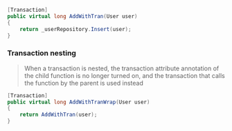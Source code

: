 ```csharp
[Transaction]
public virtual long AddWithTran(User user)
{
    return _userRepository.Insert(user);
}
```

###  Transaction nesting

> When a transaction is nested, the transaction attribute annotation of the child function is no longer turned on, and the transaction that calls the function by the parent is used instead

```csharp
[Transaction]
public virtual long AddWithTranWrap(User user)
{
    return AddWithTran(user);
}
```